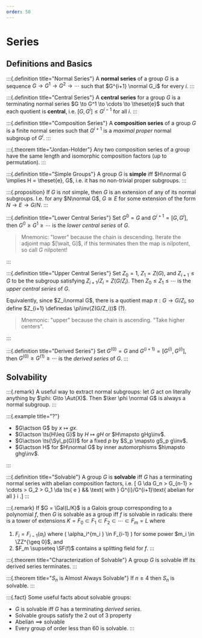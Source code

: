 ```yaml
---
order: 50
---
```


# Series

## Definitions and Basics 

:::{.definition title="Normal Series"}
A **normal series** of a group $G$ is a sequence $G \to G^1 \to G^2 \to \cdots$ such that $G^{i+1} \normal G_i$ for every $i$.
:::

:::{.definition title="Central Series"}
A **central series** for a group $G$ is a terminating normal series $G \to G^1 \to \cdots \to \theset{e}$ such that each quotient is **central**, i.e. $[G, G^i] \leq G^{i-1}$ for all $i$.
:::

:::{.definition title="Composition Series"}
A **composition series** of a group $G$ is a finite normal series such that $G^{i+1}$ is a *maximal proper* normal subgroup of $G^i$.
:::

:::{.theorem title="Jordan-Holder"}
Any two composition series of a group have the same length and isomorphic composition factors (up to permutation).
:::

:::{.definition title="Simple Groups"}
A group $G$ is **simple** iff $H\normal G \implies H = \theset{e}, G$, i.e. it has no non-trivial proper subgroups.
:::

:::{.proposition}
If $G$ is *not* simple, then $G$ is an extension of any of its normal subgroups.
I.e. for any $N\normal G$, $G \cong E$ for some extension of the form $N\to E\to G/N$.
:::

:::{.definition title="Lower Central Series"}
Set $G^0 = G$ and $G^{i+1} = [G, G^i]$, then $G^0 \geq G^1 \geq \cdots$ is the *lower central series* of $G$.

> Mnemonic: "lower" because the chain is descending.
> Iterate the adjoint map $[\wait, G]$, if this terminates then the map is nilpotent, so call $G$ nilpotent!

:::

:::{.definition title="Upper Central Series"}
Set $Z_0 = 1$, $Z_1 = Z(G)$, and $Z_{i+1} \leq G$ to be the subgroup satisfying $Z_{i+1}/Z_i = Z(G/Z_i)$.
Then $Z_0 \leq Z_1 \leq \cdots$ is the *upper central series* of $G$.

Equivalently, since $Z_i\normal G$, there is a quotient map $\pi:G\to G/Z_i$, so define $Z_{i+1} \definedas \pi\inv(Z(G/Z_i))$ (?).

> Mnemonic: "upper" because the chain is ascending. "Take higher centers".

:::

:::{.definition title="Derived Series"}
Set $G^{(0)} = G$ and $G^{(i+1)} = [G^{(i)}, G^{(i)}]$, then $G^{(0)} \geq G^{(1)} \geq \cdots$ is the *derived series* of $G$.
:::

## Solvability

:::{.remark}
A useful way to extract normal subgroups: let $G$ act on literally anything by $\phi: G\to \Aut(X)$.
Then $\ker \phi \normal G$ is always a normal subgroup.
:::

:::{.example title="?"}

- $G\actson G$ by $x\mapsto gx$.
- $G\actson \ts{H\leq G}$ by $H\mapsto gH$ or $H\mapsto gHg\inv$.
- $G\actson \ts{\Syl_p(G)}$ for a fixed $p$ by $S_p \mapsto gS_p g\inv$.
- $G\actson H$ for $H\normal G$ by inner automorphisms $h\mapsto ghg\inv$.

:::

:::{.definition title="Solvable"}
A group $G$ is **solvable** iff $G$ has a terminating normal series with abelian composition factors, i.e.
\[
G \da G_n > G_{n-1} > \cdots > G_2 > G_1 \da \ts{ e } && \text{ with } G^{i}/G^{i+1}\text{ abelian for all } i
.\]
:::

:::{.remark}
If $G = \Gal(L/K)$ is a Galois group corresponding to a polynomial $f$, then $G$ is solvable as a group iff $f$ is solvable in radicals: 
there is a tower of extensions $K = F_0 \subset F_1 \subset F_2 \subset \cdots \subset F_m = L$ where

1. $F_i = F_{i-1}(\alpha_i)$ where \( \alpha_i^{m_i } \in F_{i-1} \) for some power $m_i \in \ZZ^{\geq 0}$, and 
2. $F_m \supseteq \SF(f)$ contains a splitting field for $f$.
:::

:::{.theorem title="Characterization of Solvable"}
A group $G$ is solvable iff its derived series terminates.
:::

:::{.theorem title="$S_n$ is Almost Always Solvable"}
If $n\geq 4$ then $S_n$ is solvable.
:::

:::{.fact}
Some useful facts about solvable groups:

- $G$ is solvable iff $G$ has a terminating *derived series*.
- Solvable groups satisfy the 2 out of 3 property
- Abelian $\implies$ solvable
- Every group of order less than 60 is solvable.
:::

